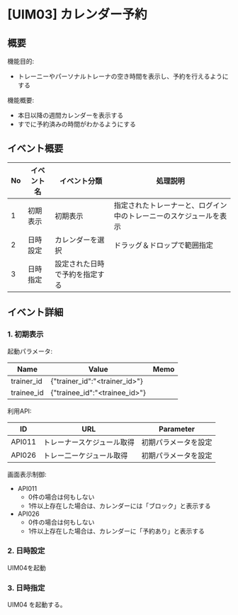 # [UIM03] カレンダー予約

## 概要

機能目的:

- トレーニーやパーソナルトレーナの空き時間を表示し、予約を行えるようにする

機能概要:

- 本日以降の週間カレンダーを表示する
- すでに予約済みの時間がわかるようにする

## イベント概要

| No | イベント名 | イベント分類          | 処理説明                              |
|----|-------|-----------------|-----------------------------------|
| 1  | 初期表示  | 初期表示            | 指定されたトレーナーと、ログイン中のトレーニーのスケジュールを表示 |
| 2  | 日時設定  | カレンダーを選択        | ドラッグ＆ドロップで範囲指定                    |
| 3  | 日時指定  | 設定された日時で予約を指定する |                                   |

## イベント詳細

### 1. 初期表示

起動パラメータ:

| Name       | Value                         | Memo |
|------------|-------------------------------|------|
| trainer_id | {"trainer_id":"<trainer_id>"} |      |
| trainee_id | {"trainee_id":"<trainee_id>"} |      |

利用API:

| ID     | URL           | Parameter                 |
|--------|---------------|---------------------------|
| API011 | トレーナースケジュール取得 | 初期パラメータを設定 |
| API026 | トレー二ーケジュール取得 | 初期パラメータを設定 |

画面表示制御:

- API011
  - 0件の場合は何もしない
  - 1件以上存在した場合は、カレンダーには「ブロック」と表示する
- API026
  - 0件の場合は何もしない
  - 1件以上存在した場合は、カレンダーに「予約あり」と表示する

### 2. 日時設定

UIM04を起動

### 3. 日時指定

UIM04 を起動する。
